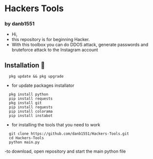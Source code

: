 # Hackers Tools
### by danb1551

-  Hi,
-  this repository is for beginning Hacker.
-  With this toolbox you can do DDOS attack, generate passwords and bruteforce attack to the Instagram account
## Installation 💽

```
  pkg update && pkg upgrade
```
-  for update packages installator 

```
  pkg install python
  pip install requests
  pkg install git
  pip install requests
  pip install colorama
  pip install instabot
```
- for installing the tools that you need to work 

```
  git clone https://github.com/danb1551/Hackers-Tools.git
  cd Hackers-Tools
  python main.py
```
-to download, open repository and start the main python file
